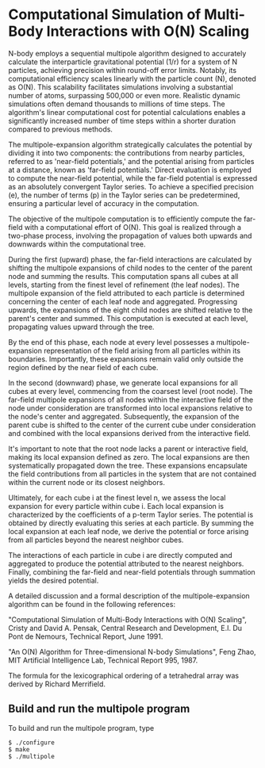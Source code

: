 # Computational Simulation of Multi-Body Interactions with O(N) Scaling

N-body employs a sequential multipole algorithm designed to accurately calculate the interparticle gravitational potential (1/r) for a system of N particles, achieving precision within round-off error limits. Notably, its computational efficiency scales linearly with the particle count (N), denoted as O(N). This scalability facilitates simulations involving a substantial number of atoms, surpassing 500,000 or even more. Realistic dynamic simulations often demand thousands to millions of time steps. The algorithm's linear computational cost for potential calculations enables a significantly increased number of time steps within a shorter duration compared to previous methods.

The multipole-expansion algorithm strategically calculates the potential by dividing it into two components: the contributions from nearby particles, referred to as 'near-field potentials,' and the potential arising from particles at a distance, known as 'far-field potentials.' Direct evaluation is employed to compute the near-field potential, while the far-field potential is expressed as an absolutely convergent Taylor series. To achieve a specified precision (e), the number of terms (p) in the Taylor series can be predetermined, ensuring a particular level of accuracy in the computation.

The objective of the multipole computation is to efficiently compute the far-field with a computational effort of O(N). This goal is realized through a two-phase process, involving the propagation of values both upwards and downwards within the computational tree.

During the first (upward) phase, the far-field interactions are calculated by shifting the multipole expansions of child nodes to the center of the parent node and summing the results. This computation spans all cubes at all levels, starting from the finest level of refinement (the leaf nodes). The multipole expansion of the field attributed to each particle is determined concerning the center of each leaf node and aggregated. Progressing upwards, the expansions of the eight child nodes are shifted relative to the parent's center and summed. This computation is executed at each level, propagating values upward through the tree.

By the end of this phase, each node at every level possesses a multipole-expansion representation of the field arising from all particles within its boundaries. Importantly, these expansions remain valid only outside the region defined by the near field of each cube.

In the second (downward) phase, we generate local expansions for all cubes at every level, commencing from the coarsest level (root node). The far-field multipole expansions of all nodes within the interactive field of the node under consideration are transformed into local expansions relative to the node's center and aggregated. Subsequently, the expansion of the parent cube is shifted to the center of the current cube under consideration and combined with the local expansions derived from the interactive field.

It's important to note that the root node lacks a parent or interactive field, making its local expansion defined as zero. The local expansions are then systematically propagated down the tree. These expansions encapsulate the field contributions from all particles in the system that are not contained within the current node or its closest neighbors.

Ultimately, for each cube i at the finest level n, we assess the local expansion for every particle within cube i. Each local expansion is characterized by the coefficients of a p-term Taylor series. The potential is obtained by directly evaluating this series at each particle. By summing the local expansion at each leaf node, we derive the potential or force arising from all particles beyond the nearest neighbor cubes.

The interactions of each particle in cube i are directly computed and aggregated to produce the potential attributed to the nearest neighbors. Finally, combining the far-field and near-field potentials through summation yields the desired potential.

A detailed discussion and a formal description of the multipole-expansion algorithm can be found in the following references:

  "Computational Simulation of Multi-Body Interactions with O(N) Scaling",
  Cristy and David A. Pensak, Central Research and Development,
  E.I. Du Pont de Nemours, Technical Report, June 1991.

  "An O(N) Algorithm for Three-dimensional N-body Simulations", Feng Zhao,
  MIT Artificial Intelligence Lab, Technical Report 995, 1987.

The formula for the lexicographical ordering of a tetrahedral array was
derived by Richard Merrifield.

## Build and run the multipole program

To build and run the multipole program, type

```
$ ./configure
$ make
$ ./multipole
```
